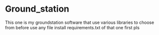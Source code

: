 # Ground_station
This one is my groundstation software that use various libraries to choose from
before use any file install requirements.txt of that one first pls
